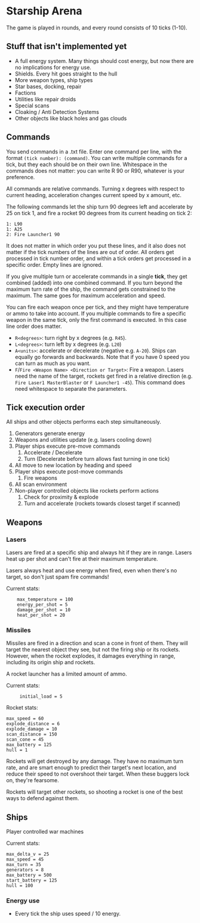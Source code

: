 # Starship Arena
The game is played in rounds, and every round consists of 10 ticks (1-10).

## Stuff that isn't implemented yet
- A full energy system. Many things should cost energy, but now there are no implications for energy use.
- Shields. Every hit goes straight to the hull
- More weapon types, ship types
- Star bases, docking, repair
- Factions
- Utilities like repair droids
- Special scans
- Cloaking / Anti Detection Systems
- Other objects like black holes and gas clouds

## Commands
You send commands in a .txt file. Enter one command per line, with the format `(tick number): (command)`.
You can write multiple commands for a tick, but they each should be on their own line. Whitespace in the commands does
not matter: you can write R 90 or R90, whatever is your preference.


All commands are relative commands. Turning x degrees with respect to current heading, acceleration changes current
speed by x amount, etc.


The following commands let the ship turn 90 degrees left and accelerate by 25 on tick 1,
and fire a rocket 90 degrees from its current heading on tick 2:

    1: L90
    1: A25
    2: Fire Launcher1 90

It does not matter in which order you put these lines, and it also does not matter if the tick numbers of the lines are out of order.
All orders get processed in tick number order, and within a tick orders get processed in a specific order. Empty lines are ignored.

If you give multiple turn or accelerate commands in a single **tick**, they get combined (added) into one combined command.
If you turn beyond the maximum turn rate of the ship, the command gets constrained to the maximum. The same goes for maximum acceleration and speed.

You can fire each weapon once per tick, and they might have temperature or ammo to take into account.
If you multiple commands to fire a specific weapon in the same tick, only the first command is executed. In this case line order does matter.

- `R<degrees>`: turn right by x degrees (e.g. `R45`).
- `L<degrees>`: turn left by x degrees (e.g. `L20`)
- `A<units>`: accelerate or decelerate (negative e.g. `A-20`). Ships can equally go forwards and backwards. Note that if you have 0 speed you can turn as much as you want.
- `F`/`Fire <Weapon Name> <Direction or Target>`: Fire a weapon. Lasers need the name of the target, rockets get fired in a relative direction (e.g. `Fire Laser1 MasterBlaster` or `F Launcher1 -45`). This command does need whitespace to separate the parameters.

## Tick execution order
All ships and other objects performs each step simultaneously.

1. Generators generate energy
1. Weapons and utilities update (e.g. lasers cooling down)
1. Player ships execute pre-move commands
   1. Accelerate / Decelerate
   1. Turn (Decelerate before turn allows fast turning in one tick)
1. All move to new location by heading and speed
1. Player ships execute post-move commands
   1. Fire weapons
1. All scan environment
1. Non-player controlled objects like rockets perform actions
   1. Check for proximity & explode
   1. Turn and accelerate (rockets towards closest target if scanned)

## Weapons
### Lasers
Lasers are fired at a specific ship and always hit if they are in range. Lasers heat up per shot and can't fire at their maximum temperature.

Lasers always heat and use energy when fired, even when there's no target, so don't just spam fire commands!

Current stats:

        max_temperature = 100
        energy_per_shot = 5
        damage_per_shot = 10
        heat_per_shot = 20

### Missiles
Missiles are fired in a direction and scan a cone in front of them. They will target the nearest object they see, but not the firing ship or its rockets. However, when the rocket explodes, it damages everything in range, including its origin ship and rockets.

A rocket launcher has a limited amount of ammo.

Current stats:

         initial_load = 5

Rocket stats:

    max_speed = 60
    explode_distance = 6
    explode_damage = 10
    scan_distance = 150
    scan_cone = 45
    max_battery = 125
    hull = 1

Rockets will get destroyed by any damage. They have no maximum turn rate, and are smart enough to 
predict their target's next location, and reduce their speed to not overshoot their target. When these buggers
lock on, they're fearsome.

Rockets will target other rockets, so shooting a rocket is one of the best ways to defend against them.

## Ships
Player controlled war machines

Current stats:

    max_delta_v = 25
    max_speed = 45
    max_turn = 35
    generators = 8
    max_battery = 500
    start_battery = 125
    hull = 100

### Energy use

- Every tick the ship uses speed / 10 energy. 